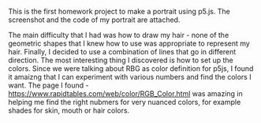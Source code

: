   This is the first homework project to make a portrait using p5.js. The screenshot and the code of my portrait are attached.
  
  The main difficulty that I had was how to draw my hair - none of the geometric shapes that I knew how to use was appropriate to represent my hair. Finally, I decided to use a combination of lines that go in different direction. The most interesting thing I discovered is how to set up the colors. Since we were talking about RBG as color definition for p5js, I found it amaizng that I can experiment with various numbers and find the colors I want. The page I found - https://www.rapidtables.com/web/color/RGB_Color.html was amazing in helping me find the right nubmers for very nuanced colors, for example shades for skin, mouth or hair colors.
